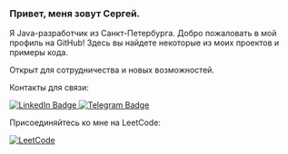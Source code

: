 ### Привет, меня зовут Сергей.

Я Java-разработчик из Санкт-Петербурга. Добро пожаловать в мой профиль на GitHub! Здесь вы найдете некоторые из моих проектов и примеры кода.

 Открыт для сотрудничества и новых возможностей.

 Контакты для связи:

<div id="badges">
  <a href="https://www.linkedin.com/in/see1rg/">
    <img src="https://img.shields.io/badge/LinkedIn-blue?style=for-the-badge&logo=linkedin&logoColor=white" alt="LinkedIn Badge"/>
  </a>
  <a href="https://t.me/see1rg">
    <img src="https://img.shields.io/badge/Telegram-blue?style=for-the-badge&logo=telegram&logoColor=white" alt="Telegram Badge"/>
  </a>
</div>

Присоединяйтесь ко мне на LeetCode:

[![LeetCode](https://img.shields.io/badge/LeetCode-FFA116?style=for-the-badge&logo=leetcode&logoColor=white)](https://leetcode.com/see1rg/)

